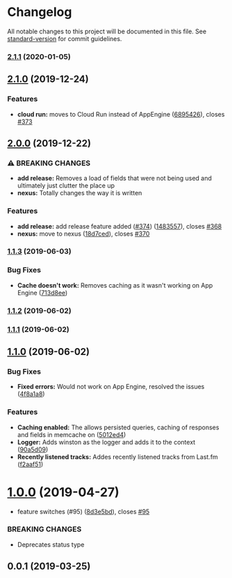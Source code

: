 # Changelog

All notable changes to this project will be documented in this file. See [standard-version](https://github.com/conventional-changelog/standard-version) for commit guidelines.

### [2.1.1](https://github.com/matt-riley/api.mattriley.info/compare/v2.1.0...v2.1.1) (2020-01-05)

## [2.1.0](https://github.com/matt-riley/api.mattriley.info/compare/v2.0.0...v2.1.0) (2019-12-24)


### Features

* **cloud run:** moves to Cloud Run instead of AppEngine ([6895426](https://github.com/matt-riley/api.mattriley.info/commit/6895426fd0f0d70f82e953c19a317b3e377a2839)), closes [#373](https://github.com/matt-riley/api.mattriley.info/issues/373)

## [2.0.0](https://github.com/matt-riley/api.mattriley.info/compare/v1.1.3...v2.0.0) (2019-12-22)


### ⚠ BREAKING CHANGES

* **add release:** Removes a load of fields that were not being used and ultimately just clutter the
place up
* **nexus:** Totally changes the way it is written

### Features

* **add release:** add release feature added ([#374](https://github.com/matt-riley/api.mattriley.info/issues/374)) ([1483557](https://github.com/matt-riley/api.mattriley.info/commit/1483557e89b8c73f109f86b9d2cce94b7816e095)), closes [#368](https://github.com/matt-riley/api.mattriley.info/issues/368)
* **nexus:** move to nexus ([18d7ced](https://github.com/matt-riley/api.mattriley.info/commit/18d7ced8468a215d9ae85b6af52664591899dbe9)), closes [#370](https://github.com/matt-riley/api.mattriley.info/issues/370)

### [1.1.3](https://github.com/matt-riley/api.mattriley.info/compare/v1.1.2...v1.1.3) (2019-06-03)


### Bug Fixes

* **Cache doesn't work:** Removes caching as it wasn't working on App Engine ([713d8ee](https://github.com/matt-riley/api.mattriley.info/commit/713d8ee))



### [1.1.2](https://github.com/matt-riley/api.mattriley.info/compare/v1.1.0...v1.1.2) (2019-06-02)



### [1.1.1](https://github.com/matt-riley/api.mattriley.info/compare/v1.1.0...v1.1.1) (2019-06-02)



## [1.1.0](https://github.com/matt-riley/api.mattriley.info/compare/v1.0.0...v1.1.0) (2019-06-02)


### Bug Fixes

* **Fixed errors:** Would not work on App Engine, resolved the issues ([4f8a1a8](https://github.com/matt-riley/api.mattriley.info/commit/4f8a1a8))


### Features

* **Caching enabled:** The allows persisted queries, caching of responses and fields in memcache on ([5012ed4](https://github.com/matt-riley/api.mattriley.info/commit/5012ed4))
* **Logger:** Adds winston as the logger and adds it to the context ([90a5d09](https://github.com/matt-riley/api.mattriley.info/commit/90a5d09))
* **Recently listened tracks:** Addes recently listened tracks from Last.fm ([f2aaf51](https://github.com/matt-riley/api.mattriley.info/commit/f2aaf51))



# [1.0.0](https://github.com/matt-riley/mattapps/tree/master/api.mattriley.info/compare/v0.0.1...v1.0.0) (2019-04-27)


* feature switches (#95) ([8d3e5bd](https://github.com/matt-riley/mattapps/tree/master/api.mattriley.info/commit/8d3e5bd)), closes [#95](https://github.com/matt-riley/mattapps/tree/master/api.mattriley.info/issues/95)


### BREAKING CHANGES

* Deprecates status type



## 0.0.1 (2019-03-25)

